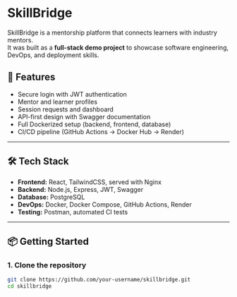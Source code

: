 # SkillBridge

SkillBridge is a mentorship platform that connects learners with industry mentors.  
It was built as a **full-stack demo project** to showcase software engineering, DevOps, and deployment skills.

## 🚀 Features
- Secure login with JWT authentication
- Mentor and learner profiles
- Session requests and dashboard
- API-first design with Swagger documentation
- Full Dockerized setup (backend, frontend, database)
- CI/CD pipeline (GitHub Actions → Docker Hub → Render)

---

## 🛠️ Tech Stack
- **Frontend:** React, TailwindCSS, served with Nginx
- **Backend:** Node.js, Express, JWT, Swagger
- **Database:** PostgreSQL
- **DevOps:** Docker, Docker Compose, GitHub Actions, Render
- **Testing:** Postman, automated CI tests

---

## 📦 Getting Started

### 1. Clone the repository
```bash
git clone https://github.com/your-username/skillbridge.git
cd skillbridge

